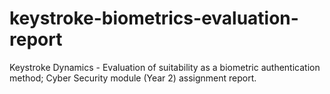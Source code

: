 # keystroke-biometrics-evaluation-report
Keystroke Dynamics - Evaluation of suitability as a biometric authentication method; Cyber Security module (Year 2) assignment report.
